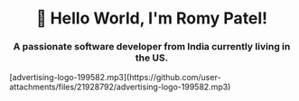 <h1 align="center">👋 Hello World, I'm Romy Patel!</h1>
<h3 align="center"> A passionate software developer from India currently living in the US.</h3>
[advertising-logo-199582.mp3](https://github.com/user-attachments/files/21928792/advertising-logo-199582.mp3)
